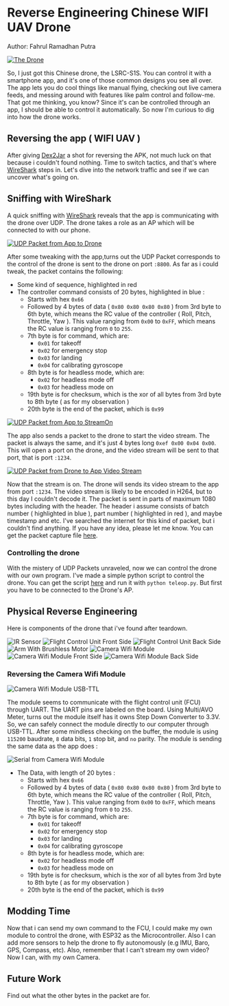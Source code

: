 # Reverse Engineering Chinese WIFI UAV Drone
Author: Fahrul Ramadhan Putra

[![The Drone][drone-image]](https://github.com/FahrulID/reversing-wifi-uav)

So, I just got this Chinese drone, the LSRC-S1S. You can control it with a smartphone app, and it's one of those common designs you see all over. The app lets you do cool things like manual flying, checking out live camera feeds, and messing around with features like palm control and follow-me. That got me thinking, you know? Since it's can be controlled through an app, I should be able to control it automatically. So now I'm curious to dig into how the drone works.

## Reversing the app ( WIFI UAV )

After giving [Dex2Jar](https://github.com/pxb1988/dex2jar) a shot for reversing the APK, not much luck on that because i couldn't found nothing. Time to switch tactics, and that's where [WireShark](https://www.wireshark.org/) steps in. Let's dive into the network traffic and see if we can uncover what's going on.

## Sniffing with WireShark

A quick sniffing with [WireShark](https://www.wireshark.org/) reveals that the app is communicating with the drone over UDP. The drone takes a role as an AP which will be connected to with our phone.

[![UDP Packet from App to Drone][wireshark-app-to-drone]](https://github.com/FahrulID/reversing-wifi-uav)

After some tweaking with the app,turns out the UDP Packet corresponds to the control of the drone is sent to the drone on port `:8800`. As far as i could tweak, the packet contains the following:

- Some kind of sequence, highlighted in red
- The controller command consists of 20 bytes, highlighted in blue :
    - Starts with hex `0x66`
    - Followed by 4 bytes of data ( `0x80 0x80 0x80 0x80` ) from 3rd byte to 6th byte, which means the RC value of the controller ( Roll, Pitch, Throttle, Yaw ). This value ranging from `0x00` to `0xFF`, which means the RC value is ranging from `0` to `255`.
    - 7th byte is for command, which are: 
        - `0x01` for takeoff
        - `0x02` for emergency stop
        - `0x03` for landing
        - `0x04` for calibrating gyroscope
    - 8th byte is for headless mode, which are:
        - `0x02` for headless mode off
        - `0x03` for headless mode on
    - 19th byte is for checksum, which is the xor of all bytes from 3rd byte to 8th byte ( as for my observation )
    - 20th byte is the end of the packet, which is `0x99`

[![UDP Packet from App to StreamOn][wireshark-app-to-drone-streamon]](https://github.com/FahrulID/reversing-wifi-uav)

The app also sends a packet to the drone to start the video stream. The packet is always the same, and it's just 4 bytes long `0xef 0x00 0x04 0x00`. This will open a port on the drone, and the video stream will be sent to that port, that is port `:1234`.

[![UDP Packet from Drone to App Video Stream][wireshark-drone-to-app-video-stream]](https://github.com/FahrulID/reversing-wifi-uav)

Now that the stream is on. The drone will sends its video stream to the app from port `:1234`. The video stream is likely to be encoded in H264, but to this day I couldn't decode it. The packet is sent in parts of maximum 1080 bytes including with the header. The header i assume consists of batch number ( highlighted in blue ), part number ( highlighted in red ), and maybe timestamp and etc. I've searched the internet for this kind of packet, but i couldn't find anything. If you have any idea, please let me know. You can get the packet capture file [here](others/capture.pcapng).

### Controlling the drone

With the mistery of UDP Packets unraveled, now we can control the drone with our own program. I've made a simple python script to control the drone. You can get the script [here](src/teleop.py) and run it with `python teleop.py`. But first you have to be connected to the Drone's AP.

## Physical Reverse Engineering

Here is components of the drone that i've found after teardown.

![IR Sensor][ir-sensor]
![Flight Control Unit Front Side][fcu-front-side]
![Flight Control Unit Back Side][fcu-back-side]
![Arm With Brushless Motor][arm]
![Camera Wifi Module][camera-wifi-module]
![Camera Wifi Module Front Side][camera-wifi-module-front-side]
![Camera Wifi Module Back Side][camera-wifi-module-back-side]

### Reversing the Camera Wifi Module

![Camera Wifi Module USB-TTL][camera-wifi-module-usb-ttl]

The module seems to communicate with the flight control unit (FCU) through UART. The UART pins are labeled on the board. Using Multi/AVO Meter, turns out the module itself has it owns Step Down Converter to 3.3V. So, we can safely connect the module directly to our computer through USB-TTL. After some mindless checking on the buffer, the module is using `115200` baudrate, `8` data bits, `1` stop bit, and `no` parity. The module is sending the same data as the app does : 

![Serial from Camera Wifi Module][serial-from-camera-wifi-module]

- The Data, with length of 20 bytes :
    - Starts with hex `0x66`
    - Followed by 4 bytes of data ( `0x80 0x80 0x80 0x80` ) from 3rd byte to 6th byte, which means the RC value of the controller ( Roll, Pitch, Throttle, Yaw ). This value ranging from `0x00` to `0xFF`, which means the RC value is ranging from `0` to `255`.
    - 7th byte is for command, which are: 
        - `0x01` for takeoff
        - `0x02` for emergency stop
        - `0x03` for landing
        - `0x04` for calibrating gyroscope
    - 8th byte is for headless mode, which are:
        - `0x02` for headless mode off
        - `0x03` for headless mode on
    - 19th byte is for checksum, which is the xor of all bytes from 3rd byte to 8th byte ( as for my observation )
    - 20th byte is the end of the packet, which is `0x99`

## Modding Time

Now that i can send my own command to the FCU, I could make my own module to control the drone, with ESP32 as the Microcontroller. Also I can add more sensors to help the drone to fly autonomously (e.g IMU, Baro, GPS, Compass, etc). Also, remember that I can't stream my own video? Now I can, with my own Camera.

## Future Work

Find out what the other bytes in the packet are for.

<!-- MARKDOWN LINKS & IMAGES -->
<!-- https://www.markdownguide.org/basic-syntax/#reference-style-links -->
[drone-image]: images/drone.jpg
[wireshark-app-to-drone]: images/wireshark-app-to-drone.png
[wireshark-app-to-drone-streamon]: images/wireshark-app-to-drone-streamon.png
[wireshark-drone-to-app-video-stream]: images/wireshark-drone-to-app-video-stream.png
[arm]: images/arm.jpg
[camera-wifi-module-back-side]: images/camera-wifi-module-back-side.jpg
[camera-wifi-module-front-side]: images/camera-wifi-module-front-side.jpg
[camera-wifi-module]: images/camera-wifi-module.jpg
[camera-wifi-module-usb-ttl]: images/camera-wifi-module-usb-ttl.jpg
[fcu-back-side]: images/fcu_back_side.jpg
[fcu-front-side]: images/fcu_front_side.jpg
[ir-sensor]: images/ir_sensor.jpg
[serial-from-camera-wifi-module]: images/serial-from-camera-wifi-module.png